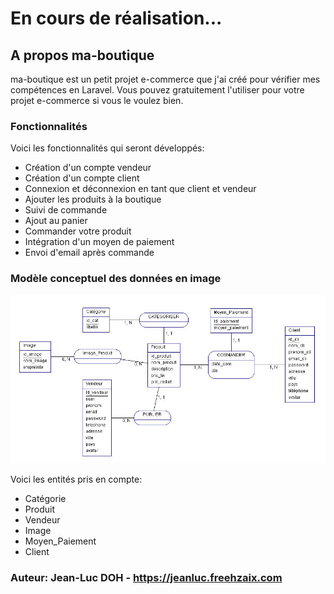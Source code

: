 # En cours de réalisation...

## A propos ma-boutique

ma-boutique est un petit projet e-commerce que j'ai créé pour vérifier mes compétences en Laravel. Vous pouvez gratuitement l'utiliser pour votre projet e-commerce si vous le voulez bien.

### Fonctionnalités

Voici les fonctionnalités qui seront développés:
- Création d'un compte vendeur
- Création d'un compte client
- Connexion et déconnexion en tant que client et vendeur
- Ajouter les produits à la boutique
- Suivi de commande
- Ajout au panier
- Commander votre produit
- Intégration d'un moyen de paiement
- Envoi d'email après commande

### Modèle conceptuel des données en image

![Modèle Conceptuel des Données](./public/capture.jpg)

Voici les entités pris en compte:
- Catégorie
- Produit
- Vendeur
- Image
- Moyen_Paiement
- Client

### Auteur: Jean-Luc DOH - https://jeanluc.freehzaix.com
